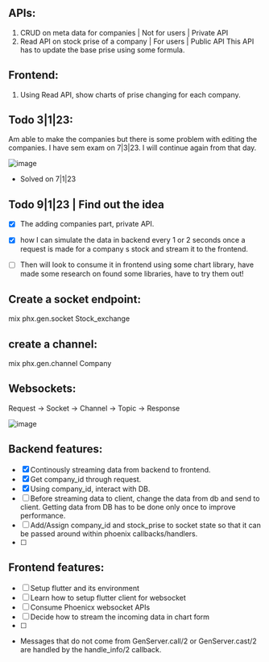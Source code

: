 ## APIs:
1) CRUD on meta data for companies | Not for users | Private API
2) Read API on stock prise of a company | For users | Public API
   This API has to update the base prise using some formula.


## Frontend:
1) Using Read API, show charts of prise changing for each company.


## Todo 3|1|23:
Am able to make the companies but there is some problem with editing the companies. I have sem exam on 7|3|23. I will continue again from that day.  

![image](https://user-images.githubusercontent.com/65683151/210415407-a0b17c8f-07b2-42a8-b230-dcae4214a91f.png)  
- Solved on 7|1|23


## Todo 9|1|23 | Find out the idea
- [X] The adding companies part, private API. 
- [X] how I can simulate the data in backend every 1 or 2 seconds once a request is made for a company s stock and stream it to the frontend.  
- [ ] Then will look to consume it in frontend using some chart library, have made some research on found some libraries, have to try them out!


## Create a socket endpoint:
mix phx.gen.socket Stock_exchange

## create a channel:
mix phx.gen.channel Company

## Websockets:
Request -> Socket -> Channel -> Topic -> Response


![image](https://user-images.githubusercontent.com/65683151/212335321-5797a71f-721e-4650-b5b7-6414f015aa04.png)


## Backend features:
- [X] Continously streaming data from backend to frontend.
- [X] Get company_id through request.
- [X] Using company_id, interact with DB. 
- [ ] Before streaming data to client, change the data from db and send to client. Getting data from DB has to be done only once to improve performance.
- [ ] Add/Assign company_id and stock_prise to socket state so that it can be passed around within phoenix callbacks/handlers.
- [ ] 

## Frontend features:
- [ ] Setup flutter and its environment
- [ ] Learn how to setup flutter client for websocket 
- [ ] Consume Phoenicx websocket APIs
- [ ] Decide how to stream the incoming data in chart form
- [ ]


- Messages that do not come from GenServer.call/2 or GenServer.cast/2 are handled by the handle_info/2 callback.  
